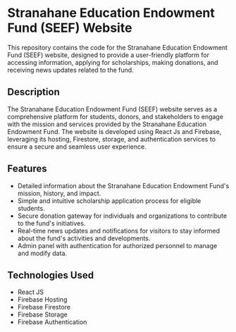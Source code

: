 # Stranahane Education Endowment Fund (SEEF) Website

This repository contains the code for the Stranahane Education Endowment Fund (SEEF) website, designed to provide a user-friendly platform for accessing information, applying for scholarships, making donations, and receiving news updates related to the fund.

## Description

The Stranahane Education Endowment Fund (SEEF) website serves as a comprehensive platform for students, donors, and stakeholders to engage with the mission and services provided by the Stranahane Education Endowment Fund. The website is developed using React Js and Firebase, leveraging its hosting, Firestore, storage, and authentication services to ensure a secure and seamless user experience.

## Features

- Detailed information about the Stranahane Education Endowment Fund's mission, history, and impact.
- Simple and intuitive scholarship application process for eligible students.
- Secure donation gateway for individuals and organizations to contribute to the fund's initiatives.
- Real-time news updates and notifications for visitors to stay informed about the fund's activities and developments.
- Admin panel with authentication for authorized personnel to manage and modify data.

## Technologies Used

- React JS
- Firebase Hosting
- Firebase Firestore
- Firebase Storage
- Firebase Authentication




